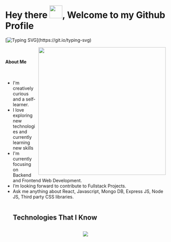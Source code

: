 
# Hey there <img src="https://github.com/oHTGo/oHTGo/blob/main/images/hi.gif" width="40px" height="40px">, Welcome to my Github Profile
[![Typing SVG](https://readme-typing-svg.demolab.com?font=Roboto+Mono&size=28&pause=1000&color=1AF78E&random=false&width=435&lines=Hi!+I'm+Sinan%2C;I'm+fullstack+react+and;MERN+Stack+developer..)](https://git.io/typing-svg)
  


<img align='right' src="https://github.com/JayantGoel001/JayantGoel001/blob/master/GIF/code.gif" width="400">
<br>
<h4>  About Me</h4>
<br>
<ul>
<li> I'm creatively curious and a self-learner.</li>
<li> I love exploring new technologies and currently learning new skills</li>
<li> I'm currently focusing on Backend and Frontend Web Development.</li>
<li> I’m looking forward to contribute to Fullstack Projects.</li>
<li> Ask me anything about React, Javascript, Mongo DB, Express JS, Node JS, Third party CSS libraries.</li>
</ul>
<div id="user-content-toc">
  <ul>
    <summary><h2 style="display: inline-block">Technologies That I Know</h2></summary>
  </ul>
</div>
<!--tech stack icons-->
<p align="center">
  <a href="https://skillicons.dev">
    <img src="https://skillicons.dev/icons?i=git,github,html,css,js,firebase,figma,sass,bootstrap,materialui,tailwind,react,redux,ts,vercel,vscode,vite,docker,mongodb,mysql,sqlite,sequelize,nextjs,nodejs,express,postgres,wordpress" />
  </a>
</p>

